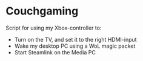 # Couchgaming

Script for using my Xbox-controller to:
* Turn on the TV, and set it to the right HDMI-input
* Wake my desktop PC using a WoL magic packet
* Start Steamlink on the Media PC
